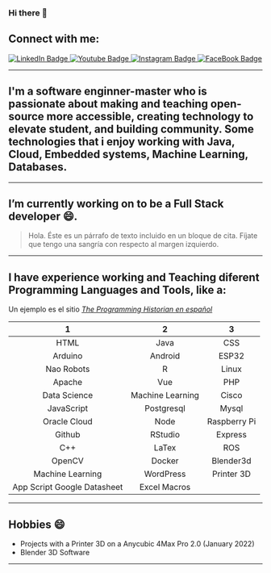 ### Hi there 👋

<!--
**luisreylara/luisreylara** is a ✨ _special_ ✨ repository because its `README.md` (this file) appears on your GitHub profile.

Here are some ideas to get you started:

- 🔭 I’m currently working on ...
- 🌱 I’m currently learning ...
- 👯 I’m looking to collaborate on ...
- 🤔 I’m looking for help with ...
- 💬 Ask me about ...
- 📫 How to reach me: ...
- 😄 Pronouns: ...
- ⚡ Fun fact: ...
-->

## Connect with me:
<div id="badges">
  <a href="https://www.linkedin.com/in/luisreylara/">
    <img src="https://img.shields.io/badge/LinkedIn-blue?style=for-the-badge&logo=linkedin&logoColor=white" alt="LinkedIn Badge"/>
  </a>
  <a href="youtube.com/@LuisReyLara">
    <img src="https://img.shields.io/badge/YouTube-red?style=for-the-badge&logo=youtube&logoColor=white" alt="Youtube Badge"/>
  </a>
  <a href="https://www.instagram.com/luis.rey.lara/?hl=en">
    <img src="https://img.shields.io/badge/Instagram-E4405F?style=for-the-badge&logo=instagram&logoColor=white" alt="Instagram Badge"/>
  </a>
  <a href="https://www.facebook.com/luisreylara/">
    <img src="https://img.shields.io/badge/Facebook-Connect-brightgreen?style=for-the-badge&labelColor=black&logo=facebook" alt="FaceBook Badge"/>
  </a>
</div>

---
## I'm a software enginner-master who is passionate about making and teaching open-source more accessible, creating technology to elevate student, and building community. Some technologies that i enjoy working with Java, Cloud, Embedded systems, Machine Learning, Databases.
---
## I’m currently working on to be a Full Stack developer 😄.

> Hola. Éste es un párrafo de texto incluido en un bloque de cita. Fíjate que tengo una sangría con respecto al margen izquierdo.

---
## I have experience working and Teaching diferent Programming Languages and Tools, like a:

Un ejemplo es el sitio *[The Programming Historian en español][1]*

| 1 | 2 | 3 |
| :---:| :---: | :---: |
| HTML | Java | CSS |
| Arduino | Android | ESP32 |
| Nao Robots | R | Linux |
| Apache | Vue | PHP |
| Data Science | Machine Learning | Cisco |
| JavaScript | Postgresql | Mysql |
| Oracle Cloud | Node | Raspberry Pi |
| Github | RStudio | Express|
| C++ | LaTex | ROS |
| OpenCV | Docker | Blender3d |
| Machine Learning | WordPress | Printer 3D |
| App Script Google Datasheet | Excel Macros |  |
---

## Hobbies 😄
- Projects with a Printer 3D on a Anycubic 4Max Pro 2.0 (January 2022)
- Blender 3D Software
---
[1]: http://programminghistorian.org/
